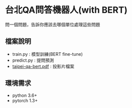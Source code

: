 # 台北QA問答機器人(with BERT)
問一個問題，告訴你應該去哪個單位處理這些問題

## 檔案說明
- train.py : 模型訓練(BERT fine-tune)
- predict.py : 提問預測
- [taipei-qa-bert.pdf](https://github.com/p208p2002/taipei-QA-BERT/blob/master/taipei-qa-bert.pdf) : 投影片檔案

## 環境需求
- python 3.6+
- pytorch 1.3+
